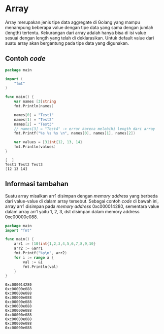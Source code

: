 # Array

Array merupakan jenis tipe data aggregate di Golang yang mampu menampung beberapa value dengan tipe data yang sama dengan jumlah (length) tertentu. Kekurangan dari array adalah hanya bisa di isi value sesuai dengan length yang telah di deklarasikan. Untuk default value dari suatu array akan bergantung pada tipe data yang digunakan.

## Contoh _code_

```go
package main

import (
	"fmt"
)

func main() {
	var names [3]string
	fmt.Println(names)

	names[0] = "Test1"
	names[1] = "Test2"
	names[2] = "Test3"
	// names[3] = "Test4" -> error karena melebihi length dari array
	fmt.Printf("%s %s %s \n", names[0], names[1], names[2])

	var values = [3]int{12, 13, 14}
	fmt.Println(values)
}
```

```
[  ]
Test1 Test2 Test3 
[12 13 14]
```

## Informasi tambahan

Suatu array misalkan arr1 disimpan dengan _memory address_ yang berbeda dari value-value di dalam array tersebut. Sebagai contoh _code_ di bawah ini, array arr1 disimpan pada _memory address_ 0xc000014280, sementara value dalam array arr1 yaitu 1, 2, 3, dst disimpan dalam memory address 0xc00000e088.

```go
package main
import "fmt"

func main() {
    arr1 := [10]int{1,2,3,4,5,6,7,8,9,10}
	arr2 := &arr1
    fmt.Printf("%p\n", arr2)
    for i := range a {
        val := &i
        fmt.Println(val)
    }
}
```

```
0xc000014280
0xc00000e088
0xc00000e088
0xc00000e088
0xc00000e088
0xc00000e088
0xc00000e088
0xc00000e088
0xc00000e088
0xc00000e088
0xc00000e088
```
